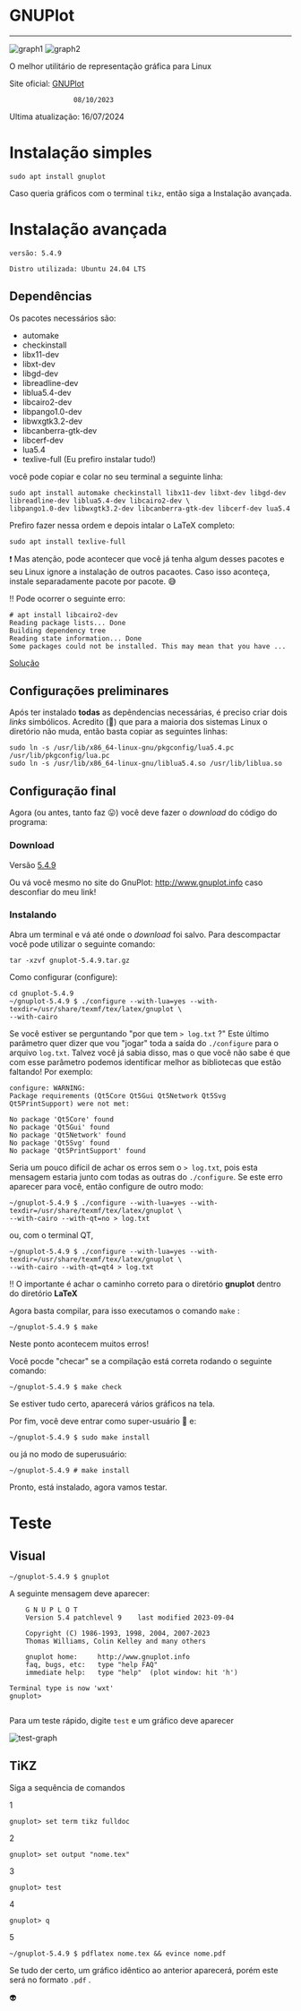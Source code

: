 # GNUPlot

***

![graph1](http://www.gnuplot.info/figs/front2.png) ![graph2](http://www.gnuplot.info/figs/gaussians.png)

O melhor utilitário de representação gráfica para Linux

Site oficial: [GNUPlot](http://www.gnuplot.info/)

                    08/10/2023  
Ultima atualização: 16/07/2024

# Instalação simples

```
sudo apt install gnuplot
```

Caso queria gráficos com o terminal ```tikz```, então siga a Instalação avançada.

# Instalação avançada

```
versão: 5.4.9

Distro utilizada: Ubuntu 24.04 LTS
```

## Dependências

Os pacotes necessários são:

+ automake
+ checkinstall
+ libx11-dev
+ libxt-dev
+ libgd-dev
+ libreadline-dev
+ liblua5.4-dev
+ libcairo2-dev
+ libpango1.0-dev
+ libwxgtk3.2-dev
+ libcanberra-gtk-dev
+ libcerf-dev
+ lua5.4
+ texlive-full (Eu prefiro instalar tudo!)

você pode copiar e colar no seu terminal a seguinte linha:

```
sudo apt install automake checkinstall libx11-dev libxt-dev libgd-dev libreadline-dev liblua5.4-dev libcairo2-dev \
libpango1.0-dev libwxgtk3.2-dev libcanberra-gtk-dev libcerf-dev lua5.4
```

Prefiro fazer nessa ordem e depois intalar o LaTeX completo:

```
sudo apt install texlive-full
```

:exclamation: Mas atenção, pode acontecer que você já tenha algum desses pacotes e seu Linux ignore a instalação de outros pacaotes. Caso isso aconteça, instale separadamente pacote por pacote. :sweat_smile:

:bangbang: Pode ocorrer o seguinte erro:

```
# apt install libcairo2-dev
Reading package lists... Done
Building dependency tree       
Reading state information... Done
Some packages could not be installed. This may mean that you have ...
```

[Solução](./erros.md)



## Configurações preliminares

Após ter instalado **todas** as depêndencias necessárias, é preciso criar dois *links* simbólicos. Acredito (:thought_balloon:) que para a maioria dos sistemas Linux o diretório não muda, então basta copiar as seguintes linhas:

```
sudo ln -s /usr/lib/x86_64-linux-gnu/pkgconfig/lua5.4.pc /usr/lib/pkgconfig/lua.pc
sudo ln -s /usr/lib/x86_64-linux-gnu/liblua5.4.so /usr/lib/liblua.so
```

## Configuração final

Agora (ou antes, tanto faz  :stuck_out_tongue:) você deve fazer o *download* do código do programa:

### Download

Versão [5.4.9](http://sourceforge.net/projects/gnuplot/files/)

Ou vá você mesmo no site do GnuPlot: http://www.gnuplot.info caso desconfiar do meu link!

### Instalando

Abra um terminal e vá até onde o *download* foi salvo. Para descompactar você pode utilizar o seguinte comando:

```
tar -xzvf gnuplot-5.4.9.tar.gz
```

Como configurar (configure):

```
cd gnuplot-5.4.9
~/gnuplot-5.4.9 $ ./configure --with-lua=yes --with-texdir=/usr/share/texmf/tex/latex/gnuplot \
--with-cairo
```
Se você estiver se perguntando "por que tem `> log.txt` ?" Este último parâmetro quer dizer que vou "jogar" toda a saída do `./configure` para o arquivo `log.txt`. Talvez você já sabia disso, mas o que você não sabe é que com esse parâmetro podemos identificar melhor as bibliotecas que estão faltando! Por exemplo:

```
configure: WARNING:
Package requirements (Qt5Core Qt5Gui Qt5Network Qt5Svg Qt5PrintSupport) were not met:

No package 'Qt5Core' found
No package 'Qt5Gui' found
No package 'Qt5Network' found
No package 'Qt5Svg' found
No package 'Qt5PrintSupport' found
```

Seria um pouco difícil de achar os erros sem o `> log.txt`, pois esta mensagem
estaria junto com todas as outras do `./configure`. Se este erro aparecer para
você, então configure de outro modo:

```
~/gnuplot-5.4.9 $ ./configure --with-lua=yes --with-texdir=/usr/share/texmf/tex/latex/gnuplot \
--with-cairo --with-qt=no > log.txt
```

ou, com o terminal QT, 

```
~/gnuplot-5.4.9 $ ./configure --with-lua=yes --with-texdir=/usr/share/texmf/tex/latex/gnuplot \
--with-cairo --with-qt=qt4 > log.txt
```

 :bangbang: O importante é achar o caminho correto para o diretório **gnuplot**
dentro do diretório **LaTeX**

Agora basta compilar, para isso executamos o comando `make` :

```
~/gnuplot-5.4.9 $ make
```

Neste ponto acontecem muitos erros! 

Você pocde "checar" se a compilação está correta rodando o seguinte comando:

```
~/gnuplot-5.4.9 $ make check
```

Se estiver tudo certo, aparecerá vários gráficos na tela.

Por fim, você deve entrar como super-usuário :smoking: e:

```
~/gnuplot-5.4.9 $ sudo make install
```
ou já no modo de superusuário:
```
~/gnuplot-5.4.9 # make install
```

Pronto, está instalado, agora vamos testar.

# Teste

## Visual

```
~/gnuplot-5.4.9 $ gnuplot
```

A seguinte mensagem deve aparecer:

```
	G N U P L O T
	Version 5.4 patchlevel 9    last modified 2023-09-04

	Copyright (C) 1986-1993, 1998, 2004, 2007-2023
	Thomas Williams, Colin Kelley and many others

	gnuplot home:     http://www.gnuplot.info
	faq, bugs, etc:   type "help FAQ"
	immediate help:   type "help"  (plot window: hit 'h')

Terminal type is now 'wxt'
gnuplot> 


```

Para um teste rápido, digite `test` e um gráfico deve aparecer

![test-graph](https://github.com/RafaelDexter/GNUPlot/blob/master/img/test.png)

## TiKZ

Siga a sequência de comandos

1

```
gnuplot> set term tikz fulldoc
```

2

```
gnuplot> set output "nome.tex"
```

3

```
gnuplot> test
```

4

```
gnuplot> q
```

5

```
~/gnuplot-5.4.9 $ pdflatex nome.tex && evince nome.pdf
```

Se tudo der certo, um gráfico idêntico ao anterior aparecerá, porém este será
no formato `.pdf` .

:alien:

